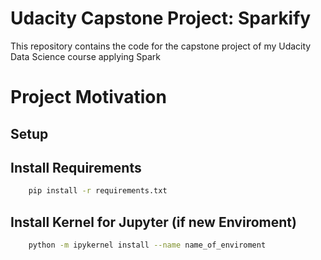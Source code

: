 # Udacity Capstone Project: Sparkify

This repository contains the code for the capstone project of my Udacity Data Science course applying Spark

# Project Motivation




## Setup

## Install Requirements
```bash
    pip install -r requirements.txt
```

## Install Kernel for Jupyter (if new Enviroment)
```bash
    python -m ipykernel install --name name_of_enviroment
```
